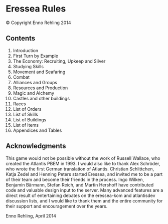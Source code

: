 # Eressea Rules

&copy; Copyright Enno Rehling 2014

## Contents

1. Introduction
2. First Turn by Example
3. The Economy: Recruiting, Upkeep and Silver
4. Studying Skills
5. Movement and Seafaring
6. Combat
7. Alliances and Groups
7. Resources and Production
8. Magic and Alchemy
9. Castles and other buildings
10. Races
11. List of Orders
12. List of Skills
13. List of Buildings
14. List of Items
15. Appendices and Tables

## Acknowledgments

This game would not be possible without the work of Russell Wallace, who created the Atlantis PBEM in 1993. I would also like to thank Alex Schröder, who wrote the first German translation of Atlantis. Christian Schlittchen, Katja Zedel and Henning Peters started Eressea, and invited me to be a part of their team and become their friends in the process. Ingo Wilken, Benjamin Bärmann, Stefan Reich, and Martin Hershoff have contributed code and valuable design input to the server. Many advanced features are a direct result of entertaining debates on the eressea-kom and atlantisdev discussion lists, and I would like to thank them and the entire community for their support and encouragement over the years.

Enno Rehling, April 2014

